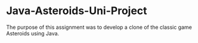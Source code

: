 # Java-Asteroids-Uni-Project
The purpose of this assignment was to develop a clone of the classic game Asteroids using Java.
